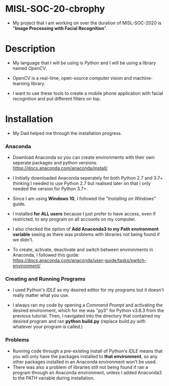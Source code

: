 # MISL-SOC-20-cbrophy

- My project that I am working on over the duration of MISL-SOC-2020 is "**Image Processing with Facial Recognition**".

# Description

- My language that I will be using is *Python* and I will be using a library named *OpenCV*.
- OpenCV is a real-time, open-source computer vision and machine-learning library.

- I want to use these tools to create a mobile phone application with facial recognition and put different filters on top.

# Installation

- My Dad helped me through the installation progress.

### Anaconda

- Download Anaconda so you can create environments with their own seperate packages and python versions. https://docs.anaconda.com/anaconda/install/
- I Initially downloaded Anaconda seperately for both Python 2.7 and 3.7+ thinking I needed to use Python 2.7 but realised later on that I only needed the version for Python 3.7+.

- Since I am using **Windows 10**, I followed the "*Installing on Windows*" guide.
- I installed **for ALL users** because I just prefer to have access, even if restricted, to any program on all accounts on my computer. 
- I also checked the option of **Add Anaconda3 to my Path environment variable** seeing as there was problems with libraries not being found if we didn't. 

- To create, activate, deactivate and switch between environments in Anaconda, I followed this guide: https://docs.anaconda.com/anaconda/user-guide/tasks/switch-environment/

### Creating and Running Programs

- I used Python's *IDLE* as my desired editor for my programs but it doesn't really matter what you use.

- I always ran my code by opening a *Command Prompt* and activating the desired environment, which for me was "py3" for Python v3.8.3 from the previous tutorial. 
Then, I navigated into the directory that contained my desired program and ran **python build.py** (replace build.py with whatever your program is called.) 

### Problems

- Running code through a pre-existing install of Python's *IDLE* means that you will only have the packages installed to **that environment**, so any other packages installed in an Anaconda environment won't be used.
- There was also a problem of libraries still not being found if ran a program through an Anaconda environment, unless I added Anaconda3 to the PATH variable during installation.
